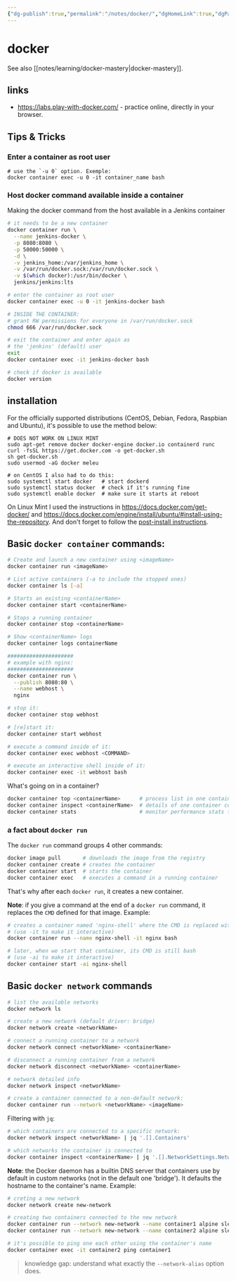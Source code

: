 ```yaml
---
{"dg-publish":true,"permalink":"/notes/docker/","dgHomeLink":true,"dgPassFrontmatter":false}
---
```


# docker

See also [[notes/learning/docker-mastery|docker-mastery]].


## links

- <https://labs.play-with-docker.com/> - practice online, directly in your browser.

## Tips & Tricks

### Enter a container as root user

```
# use the `-u 0` option. Exemple:
docker container exec -u 0 -it container_name bash
```

### Host docker command available inside a container

Making the docker command from the host available in a Jenkins container

```sh
# it needs to be a new container
docker container run \
  --name jenkins-docker \
  -p 8080:8080 \
  -p 50000:50000 \
  -d \
  -v jenkins_home:/var/jenkins_home \
  -v /var/run/docker.sock:/var/run/docker.sock \
  -v $(which docker):/usr/bin/docker \
  jenkins/jenkins:lts

# enter the container as root user
docker container exec -u 0 -it jenkins-docker bash

# INSIDE THE CONTAINER:
# grant RW permissions for everyone in /var/run/docker.sock
chmod 666 /var/run/docker.sock

# exit the container and enter again as 
# the 'jenkins' (default) user
exit
docker container exec -it jenkins-docker bash

# check if docker is available
docker version
```






## installation

For the officially supported distributions (CentOS, Debian, Fedora, Raspbian and Ubuntu), it's possible to use the method below:
```
# DOES NOT WORK ON LINUX MINT
sudo apt-get remove docker docker-engine docker.io containerd runc
curl -fsSL https://get.docker.com -o get-docker.sh
sh get-docker.sh
sudo usermod -aG docker meleu

# on CentOS I also had to do this:
sudo systemctl start docker   # start dockerd
sudo systemctl status docker  # check if it's running fine
sudo systemctl enable docker  # make sure it starts at reboot
```

On Linux Mint I used the instructions in <https://docs.docker.com/get-docker/> and <https://docs.docker.com/engine/install/ubuntu/#install-using-the-repository>. And don't forget to follow the [post-install instructions](https://docs.docker.com/engine/install/linux-postinstall/).


## Basic `docker container` commands:

```sh
# Create and launch a new container using <imageName>
docker container run <imageName>

# List active containers (-a to include the stopped ones)
docker container ls [-a]

# Starts an existing <containerName>
docker container start <containerName>

# Stops a running container
docker container stop <containerName>

# Show <containerName> logs
docker container logs containerName

#####################
# example with nginx:
#####################
docker container run \
  --publish 8080:80 \
  --name webhost \
  nginx

# stop it:
docker container stop webhost

# [re]start it:
docker container start webhost

# execute a command inside of it:
docker container exec webhost <COMMAND>

# execute an interactive shell inside of it:
docker container exec -it webhost bash
```

What's going on in a container?
```sh
docker container top <containerName>      # process list in one container
docker container inspect <containerName>  # details of one container config
docker container stats                    # monitor performance stats for all containers
```


### a fact about `docker run`

The `docker run` command groups 4 other commands:

```sh
docker image pull       # downloads the image from the registry
docker container create # creates the container
docker container start  # starts the container
docker container exec   # executes a command in a running container
```

That's why after each `docker run`, it creates a new container.

**Note**: if you give a command at the end of a `docker run` command, it replaces the `CMD` defined for that image. Example:
```sh
# creates a container named 'nginx-shell' where the CMD is replaced with bash
# (use -it to make it interactive)
docker container run --name nginx-shell -it nginx bash

# later, when we start that container, its CMD is still bash
# (use -ai to make it interactive)
docker container start -ai nginx-shell
```

## Basic `docker network` commands

```sh
# list the available networks
docker network ls

# create a new network (default driver: bridge)
docker network create <networkName>

# connect a running container to a network
docker network connect <networkName> <containerName>

# disconnect a running container from a network
docker network disconnect <networkName> <containerName>

# network detailed info
docker network inspect <networkName>

# create a container connected to a non-default network:
docker container run --network <networkName> <imageName>
```

Filtering with `jq`:
```sh
# which containers are connected to a specific network:
docker network inspect <networkName> | jq '.[].Containers'

# which networks the container is connected to
docker container inspect <containerName> | jq '.[].NetworkSettings.Network'
```

**Note**: the Docker daemon has a builtin DNS server that containers use by default in custom networks (not in the default one 'bridge'). It defaults the hostname to the container's name. Example:
```sh
# creting a new network
docker network create new-network

# creating two containers connected to the new network
docker container run --network new-network --name container1 alpine sleep 10000
docker container run --network new-network --name container2 alpine sleep 10000

# it's possible to ping one each other using the container's name
docker container exec -it container2 ping container1
```

> knowledge gap: understand what exactly the `--network-alias` option does.

